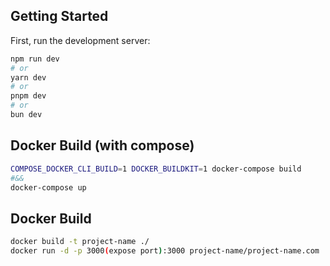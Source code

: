 ## Getting Started

First, run the development server:

```bash
npm run dev
# or
yarn dev
# or
pnpm dev
# or
bun dev
```

## Docker Build (with compose)

```bash
COMPOSE_DOCKER_CLI_BUILD=1 DOCKER_BUILDKIT=1 docker-compose build
#&&
docker-compose up
```

## Docker Build

```bash
docker build -t project-name ./
docker run -d -p 3000(expose port):3000 project-name/project-name.com
```
